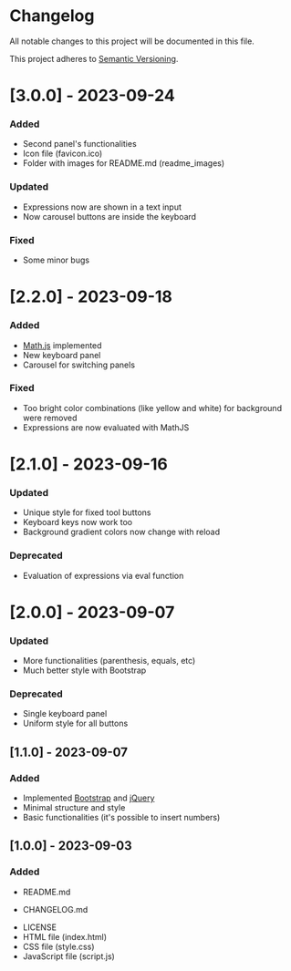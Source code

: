 # Changelog

All notable changes to this project will be documented in this file.

This project adheres to [Semantic Versioning](https://semver.org/spec/v2.0.0.html).

# [3.0.0] - 2023-09-24

### Added

- Second panel's functionalities
- Icon file (favicon.ico)
- Folder with images for README.md (readme_images)

### Updated

- Expressions now are shown in a text input
- Now carousel buttons are inside the keyboard

### Fixed

- Some minor bugs

# [2.2.0] - 2023-09-18

### Added

- [Math.js](https://mathjs.org/) implemented
- New keyboard panel
- Carousel for switching panels

### Fixed

- Too bright color combinations (like yellow and white) for background were removed
- Expressions are now evaluated with MathJS

# [2.1.0] - 2023-09-16

### Updated

- Unique style for fixed tool buttons
- Keyboard keys now work too
- Background gradient colors now change with reload

### Deprecated

- Evaluation of expressions via eval function

# [2.0.0] - 2023-09-07

### Updated

- More functionalities (parenthesis, equals, etc)
- Much better style with Bootstrap

### Deprecated

- Single keyboard panel
- Uniform style for all buttons

## [1.1.0] - 2023-09-07

### Added

- Implemented [Bootstrap](https://getbootstrap.com/) and [jQuery](https://jquery.com/)
- Minimal structure and style
- Basic functionalities (it's possible to insert numbers)

## [1.0.0] - 2023-09-03

### Added

- <p>README.md</p>
- <p>CHANGELOG.md</p>
- LICENSE
- HTML file (index.html)
- CSS file (style.css)
- JavaScript file (script.js)